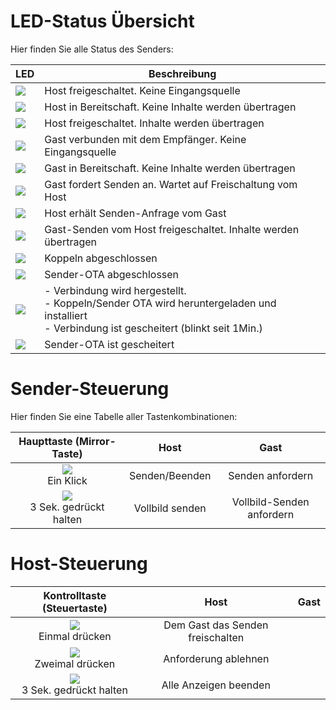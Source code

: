 # LED-Status Übersicht

Hier finden Sie alle Status des Senders:

LED                       | Beschreibung           
------------------------- | ------------
![](/assets/img/sender-1.png) | Host freigeschaltet. Keine Eingangsquelle
![](/assets/img/sender-9.png) | Host in Bereitschaft. Keine Inhalte werden übertragen
![](/assets/img/sender-2.png) | Host freigeschaltet. Inhalte werden übertragen
![](/assets/img/sender-7.png) | Gast verbunden mit dem Empfänger. Keine Eingangsquelle
![](/assets/img/sender-3.png) | Gast in Bereitschaft. Keine Inhalte werden übertragen
![](/assets/img/sender-4.png) | Gast fordert Senden an. Wartet auf Freischaltung vom Host
![](/assets/img/sender-8.png) | Host erhält Senden-Anfrage vom Gast
![](/assets/img/sender-5.png) | Gast-Senden vom Host freigeschaltet. Inhalte werden übertragen
![](/assets/img/sender-11.png)| Koppeln abgeschlossen
![](/assets/img/sender-6.png) | Sender-OTA abgeschlossen
![](/assets/img/sender-10.png) | - Verbindung wird hergestellt.<br> - Koppeln/Sender OTA wird heruntergeladen und installiert<br> - Verbindung ist gescheitert (blinkt seit 1Min.)
![](/assets/img/sender-12.png) | Sender-OTA ist gescheitert


#  Sender-Steuerung

Hier finden Sie eine Tabelle aller Tastenkombinationen:

| Haupttaste (Mirror-Taste) | Host | Gast
| :----: | :----: |:----: |
| ![](/assets/img/Main-Button_Single-click.png)<br>Ein Klick | Senden/Beenden | Senden anfordern
| ![](/assets/img/Main-Button_Hold-3-seconds.png)<br>3 Sek. gedrückt halten | Vollbild senden | Vollbild-Senden anfordern

#  Host-Steuerung

| Kontrolltaste (Steuertaste) | Host | Gast
| :----: | :----: |:----: |
| ![](/assets/img/Side-button_Single-Click.png)<br>Einmal drücken | Dem Gast das Senden freischalten
| ![](/assets/img/Side-button_Double-click.png)<br>Zweimal drücken | Anforderung ablehnen
| ![](/assets/img/Side-button_Hold-3-Seconds.png)<br>3 Sek. gedrückt halten | Alle Anzeigen beenden